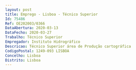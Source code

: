 ```yaml
--- 
layout: post
title: Emprego - Lisboa - Técnico Superior
Id: 75486
Ref: OE202003/0366
DataAbertura: 2020-03-13
DataFecho: 2020-03-27
Trabalho: Técnico Superior
Empregador: Instituto Hidrográfico
Descricao: Técnico Superior área de Produção cartográfica
CodigoPostal: 1249-093 LISBOA
Concelho: Lisboa
Distrito: Lisboa
--- 
```

